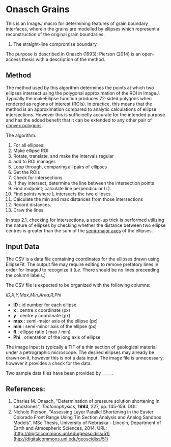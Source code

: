 # Onasch Grains

This is an ImageJ macro for determining features of grain boundary interfaces, wherein the grains are modelled by ellipses which represent a reconstruction of the original grain boundaries. 


1. The straight-line compromise boundary

The purpose is described in Onasch (1993); Pierson (2014) is an open-access thesis with a description of the method. 


## Method

The method used by this algorithm determines the points at which two ellipses intersect using the polygonal approximation of the ROI in ImageJ. Typically the makeEllipse function produces 72-sided polygons when rendered as regions of interest (ROIs). In practice, this means that the method is an approximation compared to analytic calculations of ellipse intersections. However this is sufficinetly accurate for the intended purpose and has the added benefit that it can be extended to any other pair of [convex polygons](https://en.wikipedia.org/wiki/Convex_polygon). 

The algorithm: 

1. For all ellipses:
  1. Make ellipse ROI
  1. Rotate, translate, and make the intervals regular
  1. add to ROI manager.
2. Loop through, comparing all pairs of ellipses
  1. Get the ROIs
  1. Check for intersections
  1. If they intersect, determine the line between the intersection points
  1. Find midpoint; calculate line perpendicular (L).
  1. Find points where L intersects the two ellipses.
  1. Calculate the min and max distances from those intersections
  1. Record distances.
  1. Draw the lines

In step 2.1, checking for intersections, a sped-up trick is performed utilizing the nature of ellipses by checking whether the distance between two ellipse centres is greater than the sum of the [semi-major axes](https://en.wikipedia.org/wiki/Semi-major_and_semi-minor_axes) of the ellipses. 


## Input Data 

The CSV is a data file containing coordinates for the ellipses drawn using EllipseFit. The output file may require editing to remove prefatory lines in order for ImageJ to recognize it (*i.e.* There should be no lines preceeding the column labels.)

The CSV file is expected to be organized with the following columns:

*ID,X,Y,Max,Min,Area,R,Phi*

* **ID**  :  id number for each ellipse
* **x**   :  centre x coordinate (px)
* **y**   :  centre y coordinate (px)
* **max** :  semi-major axis of the ellipse (px)
* **min** :  semi-minor axis of the ellipse (px)
* **R**   :  ellipse ratio ( max / min)
* **Phi** :  orientation of the long axis of ellipse

The image input is typically a TIF of a thin section of geological material under a petrographic microscope. The desired ellipses may already be drawn on it, however this is not a data input. The image file is unnecessary, however it provides a check for the data. 

Two sample data files have been provided by _____. 




## References:

1. Charles M. Onasch, "Determination of pressure solution shortening in sandstones", *Tectonophysics*, **1993**, 227, pp. 145-159. DOI: [](https://doi.org/10.1016/0040-1951(93)90092-X)
2. Nichole Pierson, "Assessing Layer Parallel Shortening in the Easter Colorado Front Range Using Tin Section Analysis and Analog Sandbox Models". MSc Thesis, University of Nebraska - Lincoln, Department of Earth and Atmospheric Sciences, 2014. URL: [http://digitalcommons.unl.edu/geoscidiss/51](htp://digitalcommons.unl.edu/geoscidiss/51)